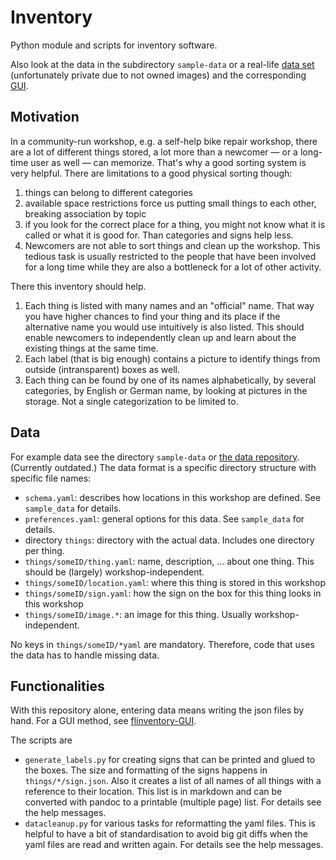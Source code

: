 # Inventory

Python module and scripts for inventory software.

Also look at the data in the subdirectory `sample-data` or a real-life [data set](https://flugit.hilsky.de/flukx/things-data) (unfortunately private due to not owned images)
and the corresponding [GUI](https://flugit.hilsky.de/flukx/flinventory-gui).

## Motivation

In a community-run workshop, e.g. a self-help bike repair workshop, there are a lot of different things stored, a lot more than a newcomer — or a long-time user as well — can memorize. That's why a good sorting system is very helpful.
There are limitations to a good physical sorting though:
1. things can belong to different categories
2. available space restrictions force us putting small things to each other, breaking association by topic
3. if you look for the correct place for a thing, you might not know what it is called or what it is good for. Than categories and signs help less.
4. Newcomers are not able to sort things and clean up the workshop. This tedious task is usually restricted to the people that have been involved for a long time while they are also a bottleneck for a lot of other activity.

There this inventory should help.
1. Each thing is listed with many names and an "official" name. That way you have higher chances to find your thing and its place if the alternative name you would use intuitively is also listed. This should enable newcomers to independently clean up and learn about the existing things at the same time.
2. Each label (that is big enough) contains a picture to identify things from outside (intransparent) boxes as well.
3. Each thing can be found by one of its names alphabetically, by several categories, by English or German name, by looking at pictures in the storage. Not a single categorization to be limited to.

## Data
For example data see the directory `sample-data` or [the data repository](https://flugit.hilsky.de/flukx/things-data). (Currently outdated.)
The data format is a specific directory structure with specific file names:
- `schema.yaml`: describes how locations in this workshop are defined. See `sample_data` for details.
- `preferences.yaml`: general options for this data. See `sample_data` for details.
- directory `things`: directory with the actual data. Includes one directory per thing.
- `things/someID/thing.yaml`: name, description, ... about one thing. This should be (largely) workshop-independent.
- `things/someID/location.yaml`: where this thing is stored in this workshop
- `things/someID/sign.yaml`: how the sign on the box for this thing looks in this workshop
- `things/someID/image.*`: an image for this thing. Usually workshop-independent.

No keys in `things/someID/*yaml` are mandatory. Therefore, code that uses the data has to handle missing data.

## Functionalities
With this repository alone, entering data means writing the json files by hand. For a GUI method, see [flinventory-GUI](https://codeberg.org/flukx/flinventory-gui).

The scripts are
- `generate_labels.py` for creating signs that can be printed and glued to the boxes. The size and formatting of the signs happens in `things/*/sign.json`. Also it creates a list of all names of all things with a reference to their location. This list is in markdown and can be converted with pandoc to a printable (multiple page) list. For details see the help messages.
- `datacleanup.py` for various tasks for reformatting the yaml files. This is helpful to have a bit of standardisation to avoid big git diffs when the yaml files are read and written again. For details see the help messages.
